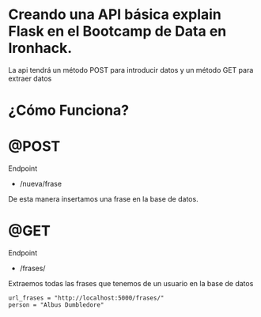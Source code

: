 
# Creando una API básica explain Flask en el Bootcamp de Data en Ironhack.
La api tendrá un método POST para introducir datos y un método GET para extraer datos

# ¿Cómo Funciona?

# @POST
Endpoint
- /nueva/frase

De esta manera insertamos una frase en la base de datos.


# @GET
Endpoint
- /frases/<name>

Extraemos todas las frases que tenemos de un usuario en la base de datos

```
url_frases = "http://localhost:5000/frases/"
person = "Albus Dumbledore"
```